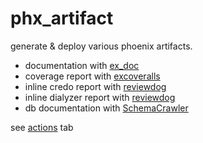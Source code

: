 # phx_artifact

generate & deploy various phoenix artifacts.

* documentation with [ex_doc](https://github.com/elixir-lang/ex_doc)
* coverage report with [excoveralls](https://github.com/parroty/excoveralls)
* inline credo report with [reviewdog](https://github.com/reviewdog/reviewdog)
* inline dialyzer report with [reviewdog](https://github.com/reviewdog/reviewdog)
* db documentation with [SchemaCrawler](http://www.schemacrawler.com/)

see [actions](https://github.com/chitacan/phx_artifact/actions) tab
